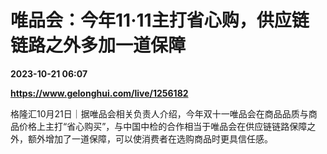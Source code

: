 # 唯品会：今年11·11主打省心购，供应链链路之外多加一道保障

**2023-10-21 06:07**

**https://www.gelonghui.com/live/1256182**

格隆汇10月21日｜据唯品会相关负责人介绍，今年双十一唯品会在商品品质与商品价格上主打“省心购买”，与中国中检的合作相当于唯品会在供应链链路保障之外，额外增加了一道保障，可以使消费者在选购商品时更具信任感。
